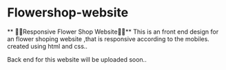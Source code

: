# Flowershop-website

** 💐🌷Responsive Flower Shop Website🌹💐**
This is an front end design for an flower shoping website ,that is responsive according to the mobiles.
created using html and css..

Back end for this website will be uploaded soon..
